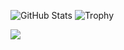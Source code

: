 ![GitHub Stats](https://github-readme-stats.vercel.app/api?username=siyual-park&theme=dark)
![Trophy](https://github-profile-trophy.vercel.app/?username=siyual-park&theme=juicyfresh&rank=SS,S,AAA,AA,A)

<a href="https://drive.google.com/file/d/1IdSx11QgE9aNaylvPnL4FDVOxJG0Z7jl/view?usp=sharing" target="_blank"><img src="https://img.shields.io/badge/Resume%20Link-003366?style=flat-square&logo=Resume&logoColor=white"/></a>

